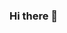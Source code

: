 ### Hi there 👋

<!--
**Kong12384abc/Kong12384abc** is a ✨ _special_ ✨ repository because its `README.md` (this file) appears on your GitHub profile.

<h2>KGNZ!</h2>
<strong>Contectme:</strong>
<br>
<code>
<a href="">
  <img height="20" src="https://raw.githubusercontent.com/peterthehan/peterthehan/master/assets/discord.svg" />
</a>
</code>
<code>
<a href="https://www.facebook.com/Kong12384abc">
  <img height="20" src="https://raw.githubusercontent.com/peterthehan/peterthehan/master/assets/facebook.svg" />
</a>
</code>
<code>      
<a href="">
  <img height="20" src="https://raw.githubusercontent.com/peterthehan/peterthehan/master/assets/steam.svg" />
</a>
</code>
</a>
  
<br>
<strong>Languages and Tools:</strong>

<code><img height="20" src="https://raw.githubusercontent.com/github/explore/80688e429a7d4ef2fca1e82350fe8e3517d3494d/topics/javascript/javascript.png"></code>
<code><img height="20" src="https://raw.githubusercontent.com/github/explore/80688e429a7d4ef2fca1e82350fe8e3517d3494d/topics/vue/vue.png"></code>
<code><img height="20" src="https://raw.githubusercontent.com/github/explore/80688e429a7d4ef2fca1e82350fe8e3517d3494d/topics/nodejs/nodejs.png"></code>
<code><img height="20" src="https://raw.githubusercontent.com/github/explore/80688e429a7d4ef2fca1e82350fe8e3517d3494d/topics/php/php.png"></code>
<code><img height="20" src="https://raw.githubusercontent.com/github/explore/80688e429a7d4ef2fca1e82350fe8e3517d3494d/topics/python/python.png"></code>
<code><img height="20" src="https://raw.githubusercontent.com/github/explore/80688e429a7d4ef2fca1e82350fe8e3517d3494d/topics/mysql/mysql.png"></code>
<code><img height="20" src="https://raw.githubusercontent.com/Kong12384abc/KGNZ/main/9177074441551941187.svg"></code>
<code>
  <a href="">
  <img height="20" src="https://raw.githubusercontent.com/Kong12384abc/KGNZ/main/roblox.svg" />
    </a>
</code>
```javascript
const KGNZ = {
    Aboutme:"I AM FULLSTACK DEVLOPER AND GAMES DEVELOPER! AND I AM STUDENT SENIOR HIGH SCHOOL",
    Languages: ["JavaScript", "C#", "lua", "python", "Php"],
    Framework: {
      Javascript:["Vuejs", "Nuxtjs", "Expressjs", "Jquery"],
      Php:["Laravel"],
    },
    Fullstack:{
      Frontend:["Nuxtjs", "HTML"],
      Backend:["Express", "Laravel", "Purephp"],
      Database:["Mysql", "MongoDB", "Firebase"]
    },
    Contact: {
      Facebook: "Kongpop Parkpisas",
      Discord: "KGNZ#0001",
      Line: "0954297281",
    }
};
```
<a href="https://github.com/BossNzXD">
  <img height="230" align="center" src="https://github-readme-stats.vercel.app/api?username=Kong12384abc&bg_color=30,e96443,904e95&title_color=fff&text_color=fff" />
</a>
<a href="https://github.com/BossNzXD">
  <img height="230" align="center" src="https://github-readme-stats.vercel.app/api/top-langs/?username=Kong12384abc&bg_color=30,e96443,904e95&title_color=fff&text_color=fff" />
</a>
